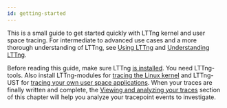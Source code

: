 ```yaml
---
id: getting-started
---
```


This is a small guide to get started quickly with LTTng kernel and user
space tracing. For intermediate to advanced use cases and a more
thorough understanding of LTTng, see [Using LTTng](#doc-using-lttng) and
[Understanding LTTng](#doc-understanding-lttng).

Before reading this guide, make sure LTTng
[is installed](#doc-installing-lttng). You need LTTng-tools. Also install
LTTng-modules for
[tracing the Linux kernel](#doc-tracing-the-linux-kernel) and LTTng-UST
for
[tracing your own user space applications](#doc-tracing-your-own-user-application).
When your traces are finally written and complete, the
[Viewing and analyzing your traces](#doc-viewing-and-analyzing-your-traces)
section of this chapter will help you analyze your tracepoint events
to investigate.
